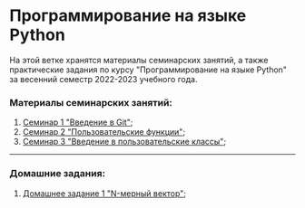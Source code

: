 # Программирование на языке Python

На этой ветке хранятся материалы семинарских занятий, а также практические задания по курсу "Программирование на языке Python" за весенний семестр 2022-2023 учебного года.

### Материалы семинарских занятий:

1. [Семинар 1 "Введение в Git"](https://github.com/EvgrafovMichail/python_mipt_dafe/tree/2022-2023_spring/sem1);
2. [Семинар 2 "Пользовательские функции"](https://github.com/EvgrafovMichail/python_mipt_dafe/tree/2022-2023_spring/sem2);
3. [Семинар 3 "Введение в пользовательские классы"](https://github.com/EvgrafovMichail/python_mipt_dafe/tree/2022-2023_spring/sem3);
___
### Домашние задания:
1. [Домашнее задание 1 "N-мерный вектор"](https://github.com/EvgrafovMichail/python_mipt_dafe/tree/2022-2023_spring/hw1);
